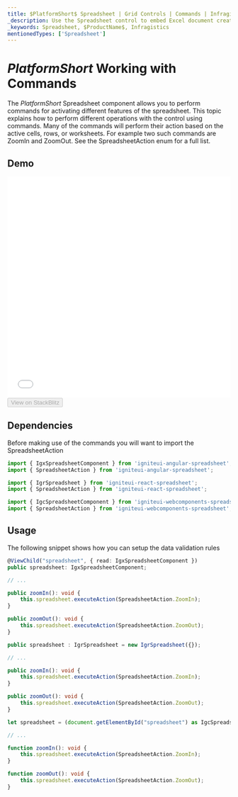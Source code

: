 ```yaml
---
title: $PlatformShort$ Spreadsheet | Grid Controls | Commands | Infragistics |
_description: Use the Spreadsheet control to embed Excel document creation and editing experiences right into your application.
_keywords: Spreadsheet, $ProductName$, Infragistics
mentionedTypes: ['Spreadsheet']
---
```

# $PlatformShort$ Working with Commands

The $PlatformShort$ Spreadsheet component allows you to perform commands for activating different features of the spreadsheet. This topic explains how to perform different operations with the control using commands. Many of the commands will perform their action based on the active cells, rows, or worksheets. For example two such commands are ZoomIn and ZoomOut. See the SpreadsheetAction enum for a full list.

## Demo

<div class="sample-container loading" style="height: 500px">
    <iframe id="spreadsheet-commands-sample-iframe" src='{environment:dvDemosBaseUrl}/excel/spreadsheet-commands' width="100%" height="100%" seamless frameBorder="0" onload="onXPlatSampleIframeContentLoaded(this);"></iframe>
</div>
<div>
    <button data-localize="stackblitz" disabled class="stackblitz-btn"   data-iframe-id="spreadsheet-commands-sample-iframe" data-demos-base-url="{environment:dvDemosBaseUrl}">View on StackBlitz
    </button>
<sample-button src="excel/spreadsheet/commands"></sample-button>

</div>

<div class="divider--half"></div>

## Dependencies
Before making use of the commands you will want to import the SpreadsheetAction

```ts
import { IgxSpreadsheetComponent } from 'igniteui-angular-spreadsheet';
import { SpreadsheetAction } from 'igniteui-angular-spreadsheet';
```

```ts
import { IgrSpreadsheet } from 'igniteui-react-spreadsheet';
import { SpreadsheetAction } from 'igniteui-react-spreadsheet';
```

```ts
import { IgcSpreadsheetComponent } from 'igniteui-webcomponents-spreadsheet';
import { SpreadsheetAction } from 'igniteui-webcomponents-spreadsheet';
```

<div class="divider--half"></div>


## Usage
The following snippet shows how you can setup the data validation rules

```ts
@ViewChild("spreadsheet", { read: IgxSpreadsheetComponent })
public spreadsheet: IgxSpreadsheetComponent;

// ...

public zoomIn(): void {
    this.spreadsheet.executeAction(SpreadsheetAction.ZoomIn);
}

public zoomOut(): void {
    this.spreadsheet.executeAction(SpreadsheetAction.ZoomOut);
}
```

```ts
public spreadsheet : IgrSpreadsheet = new IgrSpreadsheet({});

// ...

public zoomIn(): void {
    this.spreadsheet.executeAction(SpreadsheetAction.ZoomIn);
}

public zoomOut(): void {
    this.spreadsheet.executeAction(SpreadsheetAction.ZoomOut);
}
```

```ts
let spreadsheet = (document.getElementById("spreadsheet") as IgcSpreadsheetComponent);

// ...

function zoomIn(): void {
    this.spreadsheet.executeAction(SpreadsheetAction.ZoomIn);
}

function zoomOut(): void {
    this.spreadsheet.executeAction(SpreadsheetAction.ZoomOut);
}
```
